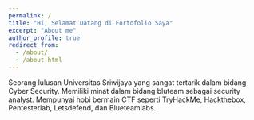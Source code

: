 ```yaml
---
permalink: /
title: "Hi, Selamat Datang di Fortofolio Saya"
excerpt: "About me"
author_profile: true
redirect_from: 
  - /about/
  - /about.html
---
```

Seorang lulusan Universitas Sriwijaya yang sangat tertarik dalam bidang Cyber Security. Memiliki minat dalam bidang bluteam sebagai security analyst. Mempunyai hobi bermain CTF seperti TryHackMe, Hackthebox, Pentesterlab, Letsdefend, dan Blueteamlabs. 


